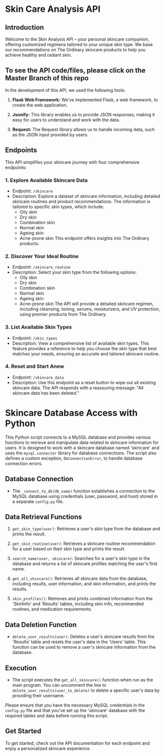 # Skin Care Analysis API

## Introduction

Welcome to the Skin Analysis API – your personal skincare companion, offering customized regimens tailored to your unique skin type. We base our recommendations on The Ordinary skincare products to help you achieve healthy and radiant skin.

## **To see the API code/files, please click on the Master Branch of this repo**


In the development of this API, we used the following tools:

1. **Flask Web Framework:** We've implemented Flask, a web framework, to create the web application.

2. **Jsonify:** This library enables us to provide JSON responses, making it easy for users to understand and work with the data.

3. **Request:** The Request library allows us to handle incoming data, such as the JSON input provided by users.

## Endpoints

This API simplifies your skincare journey with four comprehensive endpoints:

### 1. Explore Available Skincare Data

- Endpoint: `/skincare`
- Description: Explore a dataset of skincare information, including detailed skincare routines and product recommendations. The information is tailored to specific skin types, which include:
  - Oily skin
  - Dry skin
  - Combination skin
  - Normal skin
  - Ageing skin
  - Acne-prone skin
  This endpoint offers insights into The Ordinary products.

### 2. Discover Your Ideal Routine

- Endpoint: `/skincare_routine`
- Description: Select your skin type from the following options:
  - Oily skin
  - Dry skin
  - Combination skin
  - Normal skin
  - Ageing skin
  - Acne-prone skin
  The API will provide a detailed skincare regimen, including cleansing, toning, serums, moisturizers, and UV protection, using premier products from The Ordinary.

### 3. List Available Skin Types

- Endpoint: `/skin_types`
- Description: View a comprehensive list of available skin types. This feature provides a reference to help you choose the skin type that best matches your needs, ensuring an accurate and tailored skincare routine.

### 4. Reset and Start Anew

- Endpoint: `/skincare_data`
- Description: Use this endpoint as a reset button to wipe out all existing skincare data. The API responds with a reassuring message: "All skincare data has been deleted."



# Skincare Database Access with Python

This Python script connects to a MySQL database and provides various functions to retrieve and manipulate data related to skincare information for users. It is designed to work with a skincare database named 'skincare' and uses the `mysql.connector` library for database connections. The script also defines a custom exception, `DbConnectionError`, to handle database connection errors.

## Database Connection

- The `_connect_to_db(db_name)` function establishes a connection to the MySQL database using credentials (user, password, and host) stored in a separate `config.py` file.

## Data Retrieval Functions

1. `get_skin_type(user)`: Retrieves a user's skin type from the database and prints the result.

2. `get_skin_routine(user)`: Retrieves a skincare routine recommendation for a user based on their skin type and prints the result.

3. `search_name(user, skincare)`: Searches for a user's skin type in the database and returns a list of skincare profiles matching the user's first name.

4. `get_all_skincare()`: Retrieves all skincare data from the database, including results, user information, and skin information, and prints the results.

5. `skin_profiles()`: Retrieves and prints combined information from the 'SkinInfo' and 'Results' tables, including skin info, recommended routines, and medication requirements.

## Data Deletion Function

- `delete_user_results(user)`: Deletes a user's skincare results from the 'Results' table and resets the user's data in the 'Users' table. This function can be used to remove a user's skincare information from the database.

## Execution

- The script executes the `get_all_skincare()` function when run as the main program. You can uncomment the line to `delete_user_results(user_to_delete)` to delete a specific user's data by providing their username.

Please ensure that you have the necessary MySQL credentials in the `config.py` file and that you've set up the 'skincare' database with the required tables and data before running this script.



## Get Started

To get started, check out the API documentation for each endpoint and enjoy a personalized skincare experience.


